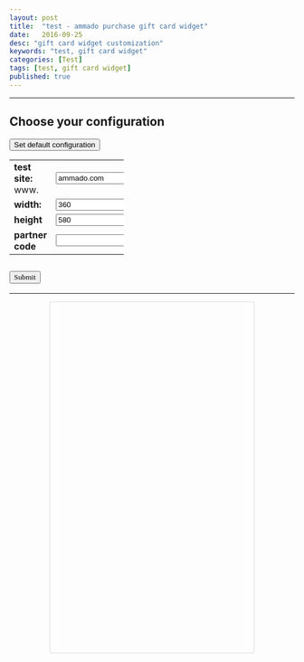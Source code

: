```yaml
---
layout: post
title:  "test - ammado purchase gift card widget"
date:   2016-09-25
desc: "gift card widget customization"
keywords: "test, gift card widget"
categories: [Test]
tags: [test, gift card widget]
published: true
---
```


___

<div class="text-center article-title">
<h2>Choose your configuration</h2>
</div>

<div class="pull-right">
<button onclick="location.href='{{"/configuration"| prepend: site.baseurl }}'" class="btn btn-white btn-xs" type="button">Set default configuration</button>
</div>


<table style="width:40%; font-size: 16px;" align="center" cellpadding="10" >
<tr>
<td><strong>test site: </strong>www.</td>
<td><input id="testUrl" type="text" name="testUrl" value="ammado.com" onfocus="if(this.value == 'ammado.com') { this.value = ''; }" onblur="if(this.value == '') { this.value = 'ammado.com'; }"></td>
</tr>
<tr>
<td><strong>width:</strong></td>
<td><input id="gfwidth" type="text" name="gfwidth" value="360"  onfocus="if(this.value == '360') { this.value = ''; }" onblur="if(this.value == '') { this.value = '360'; }"></td>
</tr>
<tr>
<td><strong>height</strong></td>
<td><input id="gfheight" type="text" name="gfheight" value="580" onfocus="if(this.value == '580') { this.value = ''; }" onblur="if(this.value == '') { this.value = '580'; }"></td>
</tr>
<tr>
<td><strong>partner code</strong></td>
<td><input id="pcode" type="text" name="pcode" value=""></td>
</tr>
</table>


<div class="text-center article-title">
<h2>
<input id="submit" type="submit" value="Submit" style="font-family: Cursive;" onClick="loadFrame()">
</h2>
</div>

___

<div style="text-align: center; margin: auto;"> 
<iframe id="giving" style="border: 1px solid #dddddd; margin: 0 auto" src="about:blank" width="360" height="620"></iframe>
</div>


 <script>
         
function loadFrame() {

     var wwwSite = "https://www."
     var urlSite = document.getElementById('testUrl').value;
     var pcode = document.getElementById('pcode').value;
     var fullurlSite = wwwSite.concat(urlSite, '/widget/buygiftcards', '?pc=', pcode)

     var gfwidth = document.getElementById('gfwidth').value;
     var gfheight = document.getElementById('gfheight').value;

     console.log(fullurlSite, gfwidth, gfheight);	

     document.getElementById('giving').src = fullurlSite;
     document.getElementById('giving').width = gfwidth;
     document.getElementById('giving').height = gfheight;

     alert('iFrame update:\nsite: ' + urlSite + '\nwidth: ' + gfwidth + '\nheight: ' + gfheight + '\npcode: ' + pcode);

     // set www cookie
     createCookie('www', urlSite, 7);
     console.log('www cookie set: ' + urlSite);

    }

function createCookie(name,value,days) {
   if (days) {
      var date = new Date();
      date.setTime(date.getTime()+(days*24*60*60*1000));
      var expires = "; expires="+date.toGMTString();
       }
   else var expires = "";
       document.cookie = name+"="+value+expires+"; path=/";
    }

   
 </script>